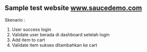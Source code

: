 Sample test website www.saucedemo.com
----------
Skenario :
1) User success login 
2) Validate user berada di dashboard setelah login 
3) Add item to cart 
4) Validate item sukses ditambahkan ke cart
